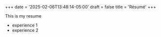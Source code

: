 +++
date = '2025-02-06T13:48:14-05:00'
draft = false
title = 'Résumé'
+++

This is my resume
- experience 1
- experience 2
